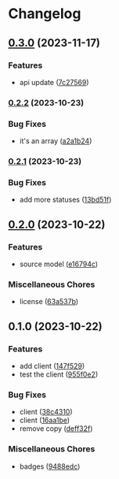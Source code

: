 # Changelog

## [0.3.0](https://www.github.com/brokeyourbike/payaza-api-client-php/compare/v0.2.2...v0.3.0) (2023-11-17)


### Features

* api update ([7c27569](https://www.github.com/brokeyourbike/payaza-api-client-php/commit/7c275694b2ae3348b6b57e452b6ca8e2a37de308))

### [0.2.2](https://www.github.com/brokeyourbike/payaza-api-client-php/compare/v0.2.1...v0.2.2) (2023-10-23)


### Bug Fixes

* it's an array ([a2a1b24](https://www.github.com/brokeyourbike/payaza-api-client-php/commit/a2a1b244be7fbbf949fd52e286a87556284a0a0d))

### [0.2.1](https://www.github.com/brokeyourbike/payaza-api-client-php/compare/v0.2.0...v0.2.1) (2023-10-23)


### Bug Fixes

* add more statuses ([13bd51f](https://www.github.com/brokeyourbike/payaza-api-client-php/commit/13bd51fbb8e61e2179cd8bbd5bca74300835999a))

## [0.2.0](https://www.github.com/brokeyourbike/payaza-api-client-php/compare/v0.1.0...v0.2.0) (2023-10-22)


### Features

* source model ([e16794c](https://www.github.com/brokeyourbike/payaza-api-client-php/commit/e16794c18f2bfe0dcdba61510b13534d034d7cfd))


### Miscellaneous Chores

* license ([63a537b](https://www.github.com/brokeyourbike/payaza-api-client-php/commit/63a537bbfee4e49f08c35f4ca051d8ec11bdd9d7))

## 0.1.0 (2023-10-22)


### Features

* add client ([147f529](https://www.github.com/brokeyourbike/payaza-api-client-php/commit/147f5296624af9f2f6db15ae99dabc52ab8a012a))
* test the client ([955f0e2](https://www.github.com/brokeyourbike/payaza-api-client-php/commit/955f0e286078a379fd59de71372a6686108009cf))


### Bug Fixes

* client ([38c4310](https://www.github.com/brokeyourbike/payaza-api-client-php/commit/38c4310338514d6f3a40ff452b6ecd83a5a0756e))
* client ([16aa1be](https://www.github.com/brokeyourbike/payaza-api-client-php/commit/16aa1bed991840c07edeeae96c3bfdf8ec256839))
* remove copy ([deff32f](https://www.github.com/brokeyourbike/payaza-api-client-php/commit/deff32fd2f6316fb96e50a211d856ebd1e1af7cc))


### Miscellaneous Chores

* badges ([9488edc](https://www.github.com/brokeyourbike/payaza-api-client-php/commit/9488edcc9a69d611f0f971663ce4163860bb6f98))
